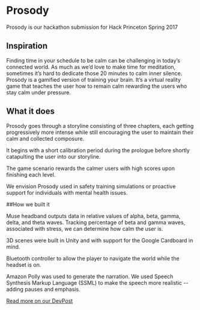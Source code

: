 # Prosody

Prosody is our hackathon submission for Hack Princeton Spring 2017

## Inspiration

Finding time in your schedule to be calm can be challenging in today’s connected world. As much as we’d love to make time for meditation, sometimes it’s hard to dedicate those 20 minutes to calm inner silence. Prosody is a gamified version of training your brain. It’s a virtual reality game that teaches the user how to remain calm rewarding the users who stay calm under pressure.

## What it does

Prosody goes through a storyline consisting of three chapters, each getting progressively more intense while still encouraging the user to maintain their calm and collected composure.

It begins with a short calibration period during the prologue before shortly catapulting the user into our storyline.

The game scenario rewards the calmer users with high scores upon finishing each level.

We envision Prosody used in safety training simulations or proactive support for individuals with mental health issues.

##How we built it

Muse headband outputs data in relative values of alpha, beta, gamma, delta, and theta waves. Tracking percentage of beta and gamma waves, associated with stress, we can determine how calm the user is.

3D scenes were built in Unity and with support for the Google Cardboard in mind.

Bluetooth controller to allow the player to navigate the world while the headset is on.

Amazon Polly was used to generate the narration. We used Speech Synthesis Markup Language (SSML) to make the speech more realistic -- adding pauses and emphasis.

[Read more on our DevPost](https://devpost.com/software/prosody)
